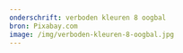```yaml
---
onderschrift: verboden kleuren 8 oogbal
bron: Pixabay.com
image: /img/verboden-kleuren-8-oogbal.jpg
---
```

